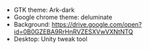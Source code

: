 - GTK theme: Ark-dark
- Google chrome theme: deluminate
- Background: https://drive.google.com/open?id=0B0GZEBA9RrHnRVZESXVwVXNtNTQ
- Desktop: Unity tweak tool